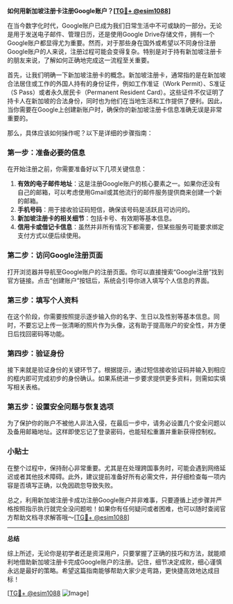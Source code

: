 **如何用新加坡注册卡注册Google账户？[[TG💪+ @esim1088](https://t.me/s/esim1088)]**

在当今数字化时代，Google账户已成为我们日常生活中不可或缺的一部分。无论是用于发送电子邮件、管理日历，还是使用Google Drive存储文件，拥有一个Google账户都显得尤为重要。然而，对于那些身在国外或希望以不同身份注册Google账户的人来说，注册过程可能会变得复杂。特别是对于持有新加坡注册卡的朋友来说，了解如何正确地完成这一流程至关重要。

首先，让我们明确一下新加坡注册卡的概念。新加坡注册卡，通常指的是在新加坡合法居住或工作的外国人持有的身份证件，例如工作准证（Work Permit）、S准证（S Pass）或者永久居民卡（Permanent Resident Card）。这些证件不仅证明了持卡人在新加坡的合法身份，同时也为他们在当地生活和工作提供了便利。因此，当你需要在Google上创建新账户时，确保你的新加坡注册卡信息准确无误是非常重要的。

那么，具体应该如何操作呢？以下是详细的步骤指南：

### 第一步：准备必要的信息

在开始注册之前，你需要准备好以下几项关键信息：
1. **有效的电子邮件地址**：这是注册Google账户的核心要素之一。如果你还没有自己的邮箱，可以考虑使用Gmail或其他流行的邮件服务提供商来创建一个新的邮箱。
2. **手机号码**：用于接收验证码短信，确保该号码是活跃且可访问的。
3. **新加坡注册卡的相关细节**：包括卡号、有效期等基本信息。
4. **信用卡或借记卡信息**：虽然并非所有情况下都需要，但某些服务可能要求绑定支付方式以便后续使用。

### 第二步：访问Google注册页面

打开浏览器并导航至Google账户的注册页面。你可以直接搜索“Google注册”找到官方链接。点击“创建账户”按钮后，系统会引导你进入填写个人信息的界面。

### 第三步：填写个人资料

在这个阶段，你需要按照提示逐步输入你的名字、生日以及性别等基本信息。同时，不要忘记上传一张清晰的照片作为头像，这有助于提高账户的安全性，并方便日后找回密码等功能。

### 第四步：验证身份

接下来就是验证身份的关键环节了。根据提示，通过短信接收验证码并输入到相应的框内即可完成初步的身份确认。如果系统进一步要求提供更多资料，则需如实填写相关表格。

### 第五步：设置安全问题与恢复选项

为了保护你的账户不被他人非法入侵，在最后一步中，请务必设置几个安全问题以及备用邮箱地址。这样即使忘记了登录密码，也能轻松重置并重新获得控制权。

### 小贴士

在整个过程中，保持耐心非常重要。尤其是在处理跨国事务时，可能会遇到网络延迟或者其他技术障碍。此外，建议提前准备好所有必需文件，并仔细检查每一项内容是否填写正确，以免因疏忽导致失败。

总之，利用新加坡注册卡成功注册Google账户并非难事，只要遵循上述步骤并严格按照指示执行就完全没问题啦！如果你有任何疑问或者困难，也可以随时查阅官方帮助文档寻求解答哦～[[TG💪+ @esim1088](https://t.me/s/esim1088)]

---

**总结**

综上所述，无论你是初学者还是资深用户，只要掌握了正确的技巧和方法，就能顺利地借助新加坡注册卡完成Google账户的注册。记住，细节决定成败，细心谨慎永远是最好的策略。希望这篇指南能够帮助大家少走弯路，更快捷高效地达成目标！

[[TG💪+ @esim1088](https://t.me/s/esim1088) ![Image](https://i.postimg.cc/4NQfJmqS/Snipaste-2025-05-13-00-14-12.png)]